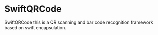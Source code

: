 # SwiftQRCode
SwiftQRCode this is a QR scanning and bar code recognition framework based on swift encapsulation.
